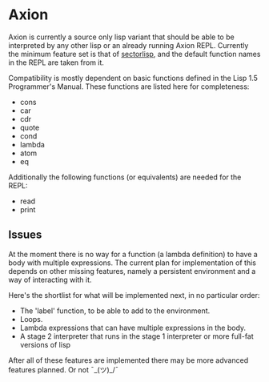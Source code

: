 # Axion
Axion is currently a source only lisp variant that should be able to be
interpreted by any other lisp or an already running Axion REPL. Currently
the minimum feature set is that of [sectorlisp](https://github.com/jart/sectorlisp),
and the default function names in the REPL are taken from it.

Compatibility is mostly dependent on basic functions defined in the Lisp 1.5
Programmer's Manual. These functions are listed here for completeness:
- cons
- car
- cdr
- quote
- cond
- lambda
- atom
- eq

Additionally the following functions (or equivalents) are needed for the REPL:
- read
- print

## Issues
At the moment there is no way for a function (a lambda definition) to have a body
with multiple expressions. The current plan for implementation of this depends on
other missing features, namely a persistent environment and a way of interacting
with it.

Here's the shortlist for what will be implemented next, in no particular order:
- The 'label' function, to be able to add to the environment.
- Loops.
- Lambda expressions that can have multiple expressions in the body.
- A stage 2 interpreter that runs in the stage 1 interpreter or more full-fat versions of lisp

After all of these features are implemented there may be more advanced features planned. Or not ¯\_(ツ)_/¯
